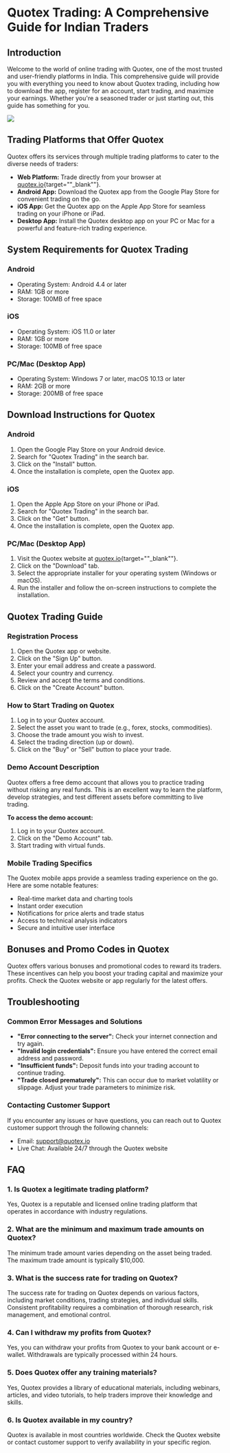 # Quotex Trading: A Comprehensive Guide for Indian Traders

## Introduction

Welcome to the world of online trading with Quotex, one of the most
trusted and user-friendly platforms in India. This comprehensive guide
will provide you with everything you need to know about Quotex trading,
including how to download the app, register for an account, start
trading, and maximize your earnings. Whether you\'re a seasoned trader
or just starting out, this guide has something for you.

[![](https://static.quotex.io/files/10_en/300_250.jpg)](https://traff.sbs/brokerqxlid)

## Trading Platforms that Offer Quotex

Quotex offers its services through multiple trading platforms to cater
to the diverse needs of traders:

-   **Web Platform:** Trade directly from your browser at
    [quotex.io](\%22https://quotex.io/\%22){target=""_blank""}.
-   **Android App:** Download the Quotex app from the Google Play Store
    for convenient trading on the go.
-   **iOS App:** Get the Quotex app on the Apple App Store for seamless
    trading on your iPhone or iPad.
-   **Desktop App:** Install the Quotex desktop app on your PC or Mac
    for a powerful and feature-rich trading experience.

## System Requirements for Quotex Trading

### Android

-   Operating System: Android 4.4 or later
-   RAM: 1GB or more
-   Storage: 100MB of free space

### iOS

-   Operating System: iOS 11.0 or later
-   RAM: 1GB or more
-   Storage: 100MB of free space

### PC/Mac (Desktop App)

-   Operating System: Windows 7 or later, macOS 10.13 or later
-   RAM: 2GB or more
-   Storage: 200MB of free space

## Download Instructions for Quotex

### Android

1.  Open the Google Play Store on your Android device.
2.  Search for "Quotex Trading" in the search bar.
3.  Click on the "Install" button.
4.  Once the installation is complete, open the Quotex app.

### iOS

1.  Open the Apple App Store on your iPhone or iPad.
2.  Search for "Quotex Trading" in the search bar.
3.  Click on the "Get" button.
4.  Once the installation is complete, open the Quotex app.

### PC/Mac (Desktop App)

1.  Visit the Quotex website at
    [quotex.io](\%22https://quotex.io/\%22){target=""_blank""}.
2.  Click on the "Download" tab.
3.  Select the appropriate installer for your operating system (Windows
    or macOS).
4.  Run the installer and follow the on-screen instructions to complete
    the installation.

## Quotex Trading Guide

### Registration Process

1.  Open the Quotex app or website.
2.  Click on the "Sign Up" button.
3.  Enter your email address and create a password.
4.  Select your country and currency.
5.  Review and accept the terms and conditions.
6.  Click on the "Create Account" button.

### How to Start Trading on Quotex

1.  Log in to your Quotex account.
2.  Select the asset you want to trade (e.g., forex, stocks,
    commodities).
3.  Choose the trade amount you wish to invest.
4.  Select the trading direction (up or down).
5.  Click on the "Buy" or "Sell" button to place your trade.

### Demo Account Description

Quotex offers a free demo account that allows you to practice trading
without risking any real funds. This is an excellent way to learn the
platform, develop strategies, and test different assets before
committing to live trading.

**To access the demo account:**

1.  Log in to your Quotex account.
2.  Click on the "Demo Account" tab.
3.  Start trading with virtual funds.

### Mobile Trading Specifics

The Quotex mobile apps provide a seamless trading experience on the go.
Here are some notable features:

-   Real-time market data and charting tools
-   Instant order execution
-   Notifications for price alerts and trade status
-   Access to technical analysis indicators
-   Secure and intuitive user interface

## Bonuses and Promo Codes in Quotex

Quotex offers various bonuses and promotional codes to reward its
traders. These incentives can help you boost your trading capital and
maximize your profits. Check the Quotex website or app regularly for the
latest offers.

## Troubleshooting

### Common Error Messages and Solutions

-   **"Error connecting to the server":** Check your internet
    connection and try again.
-   **"Invalid login credentials":** Ensure you have entered the
    correct email address and password.
-   **"Insufficient funds":** Deposit funds into your trading
    account to continue trading.
-   **"Trade closed prematurely":** This can occur due to market
    volatility or slippage. Adjust your trade parameters to minimize
    risk.

### Contacting Customer Support

If you encounter any issues or have questions, you can reach out to
Quotex customer support through the following channels:

-   Email: [support@quotex.io](\%22mailto:support@quotex.io\%22)
-   Live Chat: Available 24/7 through the Quotex website

## FAQ

### 1. Is Quotex a legitimate trading platform?

Yes, Quotex is a reputable and licensed online trading platform that
operates in accordance with industry regulations.

### 2. What are the minimum and maximum trade amounts on Quotex?

The minimum trade amount varies depending on the asset being traded. The
maximum trade amount is typically \$10,000.

### 3. What is the success rate for trading on Quotex?

The success rate for trading on Quotex depends on various factors,
including market conditions, trading strategies, and individual skills.
Consistent profitability requires a combination of thorough research,
risk management, and emotional control.

### 4. Can I withdraw my profits from Quotex?

Yes, you can withdraw your profits from Quotex to your bank account or
e-wallet. Withdrawals are typically processed within 24 hours.

### 5. Does Quotex offer any training materials?

Yes, Quotex provides a library of educational materials, including
webinars, articles, and video tutorials, to help traders improve their
knowledge and skills.

### 6. Is Quotex available in my country?

Quotex is available in most countries worldwide. Check the Quotex
website or contact customer support to verify availability in your
specific region.

